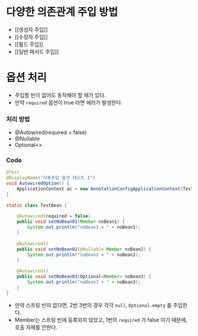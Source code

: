 
# 다양한 의존관계 주입 방법
-  [[생성자 주입]]
- [[수정자 주입]]
- [[필드 주입]]
- [[일반 메서드 주입]]


# 옵션 처리
- 주입할 빈이 없어도 동작해야 할 때가 있다.
- 만약 `required` 옵션이 true 라면 에러가 발생한다.

### 처리 방법
- @Autowired(required = false)
- @Nullable
- Optional<>

### Code
```java
@Test  
@DisplayName("자동주입 옵션 테스트 1")  
void AutowiredOption() {  
    ApplicationContext ac = new AnnotationConfigApplicationContext(TestBean.class);  
}  
  
static class TestBean {  
  
    @Autowired(required = false)  
    public void setNoBean01(Member noBean1) {  
        System.out.println("noBean1 = " + noBean1);  
    }  
  
    @Autowired()  
    public void setNoBean02(@Nullable Member noBean2) {  
        System.out.println("noBean2 = " + noBean2);  
    }  
  
    @Autowired()  
    public void setNoBean03(Optional<Member> noBean3) {  
        System.out.println("noBean3 = " + noBean3);  
    }    
}
```
- 만약 스프링 빈이 없다면, 2번 3번의 경우 각각 `null`, `Optional.empty` 를 주입한다.
- Member는 스프링 빈에 등록되지 않았고, 1번의 `required` 가 false 이기 때문에, 호출 자체를 안한다.
